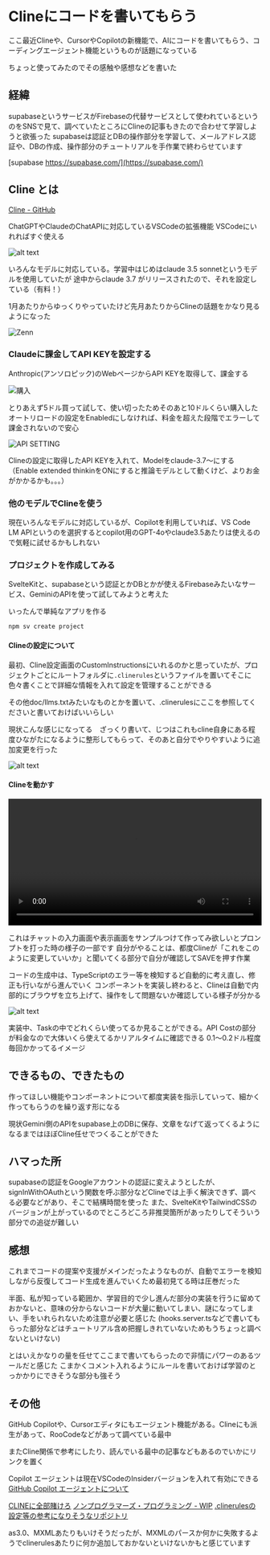 # Clineにコードを書いてもらう

ここ最近Clineや、CursorやCopilotの新機能で、AIにコードを書いてもらう、コーディングエージェント機能というものが話題になっている

ちょっと使ってみたのでその感触や感想などを書いた

## 経緯

supabaseというサービスがFirebaseの代替サービスとして使われているというのをSNSで見て、調べていたところにClineの記事もきたので合わせて学習しようと欲張った
supabaseは認証とDBの操作部分を学習して、メールアドレス認証や、DBの作成、操作部分のチュートリアルを手作業で終わらせています

[supabase https://supabase.com/](https://supabase.com/)

## Cline とは

[Cline - GitHub](https://github.com/cline/cline)

ChatGPTやClaudeのChatAPIに対応しているVSCodeの拡張機能
VSCodeにいれればすぐ使える

![alt text](./images/cline_api.png)

いろんなモデルに対応している。学習中はじめはclaude 3.5 sonnetというモデルを使用していたが
途中からclaude 3.7 がリリースされたので、それを設定している（有料！）

1月あたりからゆっくりやっていたけど先月あたりからClineの話題をかなり見るようになった

![Zenn](./images/zenn_top.png)

### Claudeに課金してAPI KEYを設定する

Anthropic(アンソロピック)のWebページからAPI KEYを取得して、課金する

![購入](./images/claude_billing.png)

とりあえず5ドル買って試して、使い切ったためそのあと10ドルくらい購入した
オートリロードの設定をEnabledにしなければ、料金を超えた段階でエラーして課金されないので安心

![API SETTING](./images/cline_setting.png)

Clineの設定に取得したAPI KEYを入れて、Modelをclaude-3.7～にする
（Enable extended thinkinをONにすると推論モデルとして動くけど、よりお金がかかるかも。。。）


### 他のモデルでClineを使う

現在いろんなモデルに対応しているが、Copilotを利用していれば、VS Code LM APIというのを選択するとcopilot用のGPT-4oやclaude3.5あたりは使えるので気軽に試せるかもしれない

### プロジェクトを作成してみる

SvelteKitと、supabaseという認証とかDBとかが使えるFirebaseみたいなサービス、GeminiのAPIを使って試してみようと考えた

いったんで単純なアプリを作る

```npm sv create project```


#### Clineの設定について

最初、Cline設定画面のCustomInstructionsにいれるのかと思っていたが、プロジェクトごとにルートフォルダに`.clinerules`というファイルを置いてそこに色々書くことで詳細な情報を入れて設定を管理することができる

その他doc/llms.txtみたいなものとかを置いて、.clinerulesにここを参照してくださいと書いておけばいいらしい

現状こんな感じになってる　ざっくり書いて、じつはこれもcline自身にある程度ひながたになるように整形してもらって、そのあと自分でやりやすいように追加変更を行った

![alt text](./images/cline_rules.png)

#### Clineを動かす

<video width="100%" controls src="C:\Users\TECHNO\git\MemoRepo\25-03-07\videos\cline_processing.mp4">
</video>

これはチャットの入力画面や表示画面をサンプルつけて作ってみ欲しいとプロンプトを打った時の様子の一部です
自分がやることは、都度Clineが「これをこのように変更していいか」と聞いてくる部分で自分が確認してSAVEを押す作業

コードの生成中は、TypeScriptのエラー等を検知するど自動的に考え直し、修正も行いながら進んでいく
コンポーネントを実装し終わると、Clineは自動で内部的にブラウザを立ち上げて、操作をして問題ないか確認している様子が分かる

![alt text](./images/cline_api_cost.png)

実装中、Taskの中でどれくらい使ってるか見ることができる。API Costの部分が料金なので大体いくら使えてるかリアルタイムに確認できる
0.1～0.2ドル程度毎回かかってるイメージ

## できるもの、できたもの

作ってほしい機能やコンポーネントについて都度実装を指示していって、細かく作ってもらうのを繰り返す形になる

現状Gemini側のAPIをsupabase上のDBに保存、文章をなげて返ってくるようになるまではほぼCline任せでつくることができた

## ハマった所

supabaseの認証をGoogleアカウントの認証に変えようとしたが、signInWithOAuthという関数を呼ぶ部分などClineでは上手く解決できず、調べる必要などがあり、そこで結構時間を使った
また、SvelteKitやTailwindCSSのバージョンが上がっているのでところどころ非推奨箇所があったりしてそういう部分での追従が難しい


## 感想

これまでコードの提案や支援がメインだったようなものが、自動でエラーを検知しながら反復してコード生成を進んでいくため最初見てる時は圧巻だった

半面、私が知っている範囲か、学習目的で少し進んだ部分の実装を行うに留めておかないと、意味の分からないコードが大量に動いてしまい、謎になってしまい、手をいれられないため注意が必要と感じた
(hooks.server.tsなどで書いてもらった部分などはチュートリアル含め把握しきれていないためもうちょっと調べないといけない)

とはいえかなりの量を任せてここまで書いてもらったので非情にパワーのあるツールだと感じた
こまかくコメント入れるようにルールを書いておけば学習のとっかかりにできそうな部分も強そう

## その他

GitHub Copilotや、Cursorエディタにもエージェント機能がある。Clineにも派生があって、RooCodeなどがあって調べている最中

またCline関係で参考にしたり、読んでいる最中の記事などもあるのでいかにリンクを置く

Copilot エージェントは現在VSCodeのInsiderバージョンを入れて有効にできる
[GitHub Copilot エージェントについて](https://docs.github.com/ja/copilot/building-copilot-extensions/building-a-copilot-agent-for-your-copilot-extension/about-copilot-agents)

[CLINEに全部賭けろ](https://zenn.dev/mizchi/articles/all-in-on-cline)
[ノンプログラマーズ・プログラミング - WIP](https://zenn.dev/mizchi/books/non-programmars)
[.clinerulesの設定等の参考になりそうなリポジトリ](https://github.com/mizchi/ailab)

as3.0、MXMLあたりもいけそうだったが、MXMLのパースか何かに失敗するようでclinerulesあたりに何か追加しておかないといけないかもと感じています
